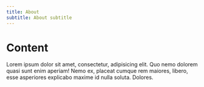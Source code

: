 ```yaml
---
title: About
subtitle: About subtitle
---
```


# Content

Lorem ipsum dolor sit amet, consectetur, adipisicing elit. Quo nemo dolorem quasi sunt enim aperiam! Nemo ex, placeat cumque rem maiores, libero, esse asperiores explicabo maxime id nulla soluta. Dolores.
